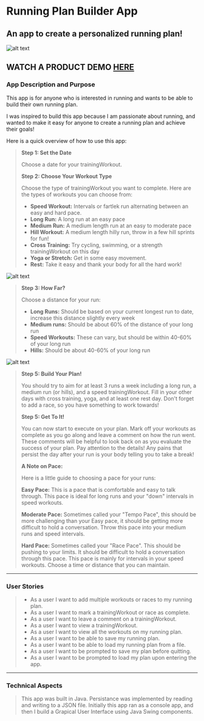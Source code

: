 # Running Plan Builder App

## An app to create a personalized running plan!

![alt text](https://github.com/emsandrews/RunningPlan-App/blob/master/load%20page.png)

## **WATCH A PRODUCT DEMO [HERE](https://www.youtube.com/watch?v=w82rfDAN68U)**

### App Description and Purpose



This app is for anyone who is interested in running and wants to be able to build their own running plan. 

I was inspired to build this app because I am passionate about running, and wanted to make it easy for anyone
to create a running plan and achieve their goals!

Here is a quick overview of how to use this app: 


>**Step 1: Set the Date**
>
>Choose a date for your trainingWorkout.
>
>**Step 2: Choose Your Workout Type**
>
>Choose the type of trainingWorkout you want to complete.
>Here are the types of workouts you can choose from: 
> - **Speed Workout:** Intervals or fartlek run alternating between an easy and hard pace.
> - **Long Run:** A long run at an easy pace
> - **Medium Run:** A medium length run at an easy to moderate pace
> - **Hill Workout:** A medium length hilly run, throw in a few hill sprints for fun!
> - **Cross Training:** Try cycling, swimming, or a strength trainingWorkout on this day
> - **Yoga or Stretch:** Get in some easy movement.
> - **Rest:** Take it easy and thank your body for all the hard work! 
> 
![alt text](https://github.com/emsandrews/RunningPlan-App/blob/master/drop%20down%20menu.png)
>
>**Step 3: How Far?**
>
>Choose a distance for your run:
> - **Long Runs:** Should be based on your current longest run to date, increase this distance slightly every week
> - **Medium runs:** Should be about 60% of the distance of your long run
> - **Speed Workouts:** These can vary, but should be within 40-60% of your long run
> - **Hills:** Should be about 40-60% of your long run
>
![alt text](https://github.com/emsandrews/RunningPlan-App/blob/master/adding%20med%20run.png)
>**Step 5: Build Your Plan!**
>
>You should try to aim for at least 3 runs a week including 
>a long run, a medium run (or hills), and a speed trainingWorkout. 
>Fill in your other days with cross training, yoga, and at least one rest day. 
>Don't forget to add a race, so you have something to work towards!
>
>**Step 5: Get To It!**
>
>You can now start to execute on your plan. 
>Mark off your workouts as complete as you go along and leave a comment on how the run went.
>These comments will be helpful to look back on as you evaluate the success of your plan. 
>Pay attention to the details!
>Any pains that persist the day after your run is your body telling you to take a break! 
>
>
>**A Note on Pace:**
>
>Here is a little guide to choosing a pace for your runs:
>
> **Easy Pace:** This is a pace that is comfortable and easy to talk through.
> This pace is ideal for long runs and your "down" intervals in speed workouts. 
>
> **Moderate Pace:** Sometimes called your "Tempo Pace", this should be more challenging
> than your Easy pace, it should be getting more difficult to hold a conversation. 
> Throw this pace into your medium runs and speed intervals. 
>
> **Hard Pace:** Sometimes called your "Race Pace". This should be pushing to your limits. 
> It should be difficult to hold a conversation through this pace.
> This pace is mainly for intervals in your speed workouts. Choose a time or distance that you can maintain. 
>
>


___

### User Stories

> - As a user I want to add multiple workouts or races to my running plan.
> - As a user I want to mark a trainingWorkout or race as complete. 
> - As a user I want to leave a comment on a trainingWorkout.
> - As a user I want to view a trainingWorkout.
> - As a user I want to view all the workouts on my running plan. 
> - As a user I want to be able to save my running plan. 
> - As a user I want to be able to load my running plan from a file. 
> - As a user I want to be prompted to save my plan before quitting. 
> - As a user I want to be prompted to load my plan upon entering the app. 

___

### Technical Aspects
> This app was built in Java. Persistance was implemented by reading and writing to a JSON file. Initially this app ran as a console app, and then I build a Grapical User Interface using Java Swing components. 
